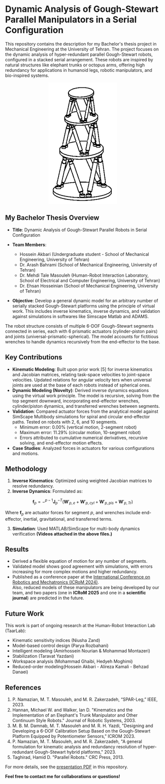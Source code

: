 # Dynamic Analysis of Gough-Stewart Parallel Manipulators in a Serial Configuration

This repository contains the description for my Bachelor's thesis project in Mechanical Engineering at the University of Tehran. The project focuses on the dynamic analysis of hyper-redundant parallel Gough-Stewart robots, configured in a stacked serial arrangement. These robots are inspired by natural structures like elephant trunks or octopus arms, offering high redundancy for applications in humanoid legs, robotic manipulators, and bio-inspired systems.

<p align="center">
  <img src="https://github.com/alirezakamali80/Dynamic-Modeling-of-Hybrid-Robots/blob/main/N3.png" alt="Gough-Stewart"/>
</p>

## My Bachelor Thesis Overview
- **Title**: Dynamic Analysis of Gough-Stewart Parallel Robots in Serial Configuration
- **Team Members**:
  - Hossein Akbari (Undergraduate student - School of Mechanical Engineering, University of Tehran)
  - Dr. Arash Bahrami (School of Mechanical Engineering, University of Tehran)
  - Dr. Mehdi Tale Masouleh (Human-Robot Interaction Laboratory, School of Electrical and Computer Engineering, University of Tehran)
  - Dr. Ehsan Hosseinian (School of Mechanical Engineering, University of Tehran)
 
- **Objective**: Develop a general dynamic model for an arbitrary number of serially stacked Gough-Stewart platforms using the principle of virtual work. This includes inverse kinematics, inverse dynamics, and validation against simulations in softwares like Simscape Matlab and ADAMS.

The robot structure consists of multiple 6-DOF Gough-Stewart segments connected in series, each with 6 prismatic actuators (cylinder-piston pairs) and joints (universal-prismatic-spherical). The model accounts for fictitious wrenches to handle dynamics recursively from the end-effector to the base.

## Key Contributions
- **Kinematic Modeling**: Built upon prior work [5] for inverse kinematics and Jacobian matrices, relating task-space velocities to joint-space velocities. Updated relations for angular velocity ters when universal joints are used at the base of each robots instead of spherical ones.
- **Dynamic Modeling (Novelty)**: Derived inverse dynamics equations using the virtual work principle. The model is recursive, solving from the top segment downward, incorporating end-effector wrenches, cylinder/piston dynamics, and transferred wrenches between segments.
- **Validation**: Compared actuator forces from the analytical model against SimScape Multibody simulations for spiral and circular end-effector paths. Tested on robots with 2, 6, and 10 segments.
  - Minimum error: 0.00% (vertical motion, 2-segment robot)
  - Maximum error: 11.29% (circular motion, 10-segment robot)
  - Errors attributed to cumulative numerical derivatives, recursive solving, and end-effector motion effects.
- **Case Studies**: Analyzed forces in actuators for various configurations and motions.

## Methodology
1. **Inverse Kinematics**: Optimized using weighted Jacobian matrices to resolve redundancy.
2. **Inverse Dynamics**: Formulated as:  

$$
\mathbf{f}_p = -{}^{p-1}\mathbf{J}_p^{-T} 
\left(\mathbf{W}'_{p,e} + \mathbf{W}'_{p,cyl} + \mathbf{W}'_{p,pis} + \mathbf{W}'_{p,Tr}\right)
$$

Where $\mathbf{f}_p$ are actuator forces for segment $p$, and wrenches include end-effector, inertial, gravitational, and transferred terms.

3. **Simulation**: Used MATLAB/SimScape for multi-body dynamics verification **(Videos attached in the above files.)**

## Results
- Derived a flexible equation of motion for any number of segments.
- Validated model shows good agreement with simulations, with errors increasing for more complex motions and higher redundancy.
- Published as a conference paper at the [International Conference on Robotics and Mechatronics (ICRoM 2024)](https://ieeexplore.ieee.org/document/10903648/).  
  Also, reduced models of these manipulators are being developed by our team, and two papers (one in **ICRoM 2025** and one in a **scientific journal**) are predicted in the future.


## Future Work
This work is part of ongoing research at the Human-Robot Interaction Lab (TaarLab):
- Kinematic sensitivity indices (Niusha Zand)
- Model-based control design (Parya Rozbahani)
- Intelligent modeling (Amirhossein Nourian & Mohammad Montazeri)
- Stabilization (Taravat Yazdani)
- Workspace analysis (Mohammad Ghaibi, Hedyeh Moghimi)
- Reduced-order modeling(Hossein Akbari - Alireza Kamali - Behzad Danaei)

## References
1. P. Namazian, M. T. Masouleh, and M. R. Zakerzadeh, “SPAR-Leg,” IEEE, 2023.
2. Hannan, Michael W. and Walker, Ian D. "Kinematics and the Implementation of an Elephant's Trunk Manipulator and Other Continuum Style Robots." Journal of Robotic Systems, 2003.
4. M. B. M. Damnab, M. T. Masouleh and M. R. H. Yazdi, "Designing and Developing a 6-DOF Calibration Setup Based on the Gough-Stewart Platform Equipped by Potentiometer Sensors," ICROM 2023.
5. P. Namazian, M. T. Masouleh, and M. R. Zakerzadeh, "A general formulation for kinematic analysis and redundancy resolution of hyper-redundant Gough-Stewart hybrid platforms," 2023.
6. Taghirad, Hamid D. "Parallel Robots." CRC Press, 2013.

For more details, see the [presentation PDF](https://github.com/alirezakamali80/Dynamic-Modeling-of-Hybrid-Robots/blob/main/presentation.pdf) in this repository.

**Feel free to contact me for collaborations or questions!**
